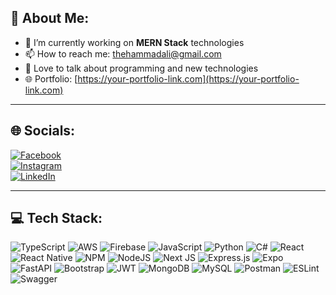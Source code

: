 ## 🐣 About Me:
- 🌱 I’m currently working on **MERN Stack** technologies  
- 📫 How to reach me: [thehammadali@gmail.com](mailto:thehammadali@gmail.com)  
- 💬 Love to talk about programming and new technologies  
- 🌐 Portfolio: [https://your-portfolio-link.com](https://your-portfolio-link.com)  

---

## 🌐 Socials:
[![Facebook](https://img.shields.io/badge/Facebook-%231877F2.svg?logo=Facebook&logoColor=white)](https://facebook.com/)  
[![Instagram](https://img.shields.io/badge/Instagram-%23E4405F.svg?logo=Instagram&logoColor=white)](https://instagram.com/)  
[![LinkedIn](https://img.shields.io/badge/LinkedIn-%230077B5.svg?logo=linkedin&logoColor=white)](https://linkedin.com/)  

---

## 💻 Tech Stack:
![TypeScript](https://img.shields.io/badge/TypeScript-%23007ACC.svg?logo=typescript&logoColor=white)
![AWS](https://img.shields.io/badge/AWS-%23FF9900.svg?logo=amazon-aws&logoColor=white)
![Firebase](https://img.shields.io/badge/Firebase-%23039BE5.svg?logo=firebase&logoColor=white)
![JavaScript](https://img.shields.io/badge/JavaScript-%23323330.svg?logo=javascript&logoColor=%23F7DF1E)
![Python](https://img.shields.io/badge/Python-3776AB?logo=python&logoColor=white)
![C#](https://img.shields.io/badge/C%23-239120?logo=c-sharp&logoColor=white)
![React](https://img.shields.io/badge/React-%2320232a.svg?logo=react&logoColor=%2361DAFB)
![React Native](https://img.shields.io/badge/React_Native-%2320232a.svg?logo=react&logoColor=%2361DAFB)
![NPM](https://img.shields.io/badge/NPM-%23000000.svg?logo=npm&logoColor=white)
![NodeJS](https://img.shields.io/badge/Node.js-43853D?logo=node.js&logoColor=white)
![Next JS](https://img.shields.io/badge/Next-black?logo=next.js&logoColor=white)
![Express.js](https://img.shields.io/badge/Express.js-%23404d59.svg?logo=express&logoColor=%2361DAFB)
![Expo](https://img.shields.io/badge/Expo-1B1F23?logo=expo&logoColor=white)
![FastAPI](https://img.shields.io/badge/FastAPI-005571?logo=fastapi)
![Bootstrap](https://img.shields.io/badge/Bootstrap-%23563D7C.svg?logo=bootstrap&logoColor=white)
![JWT](https://img.shields.io/badge/JWT-black?logo=JSON%20web%20tokens)
![MongoDB](https://img.shields.io/badge/MongoDB-%234ea94b.svg?logo=mongodb&logoColor=white)
![MySQL](https://img.shields.io/badge/MySQL-%2300f.svg?logo=mysql&logoColor=white)
![Postman](https://img.shields.io/badge/Postman-FF6C37?logo=postman&logoColor=white)
![ESLint](https://img.shields.io/badge/ESLint-4B3263?logo=eslint&logoColor=white)
![Swagger](https://img.shields.io/badge/Swagger-%2385EA2D.svg?logo=swagger&logoColor=black)
